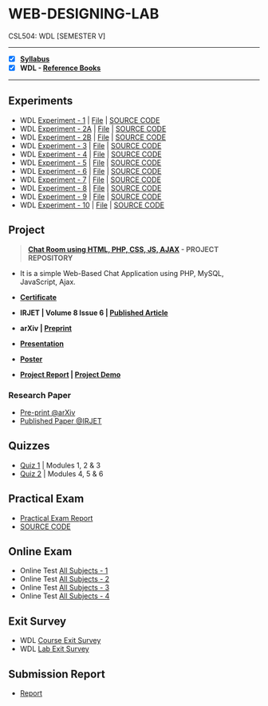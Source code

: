 # WEB-DESIGNING-LAB
 CSL504: WDL [SEMESTER V]

---
 
 - [X] **[Syllabus](https://github.com/Amey-Thakur/WEB-DESIGNING-LAB/blob/main/Syllabus/TE%20BE%20Comp%20Engg%20CBCGS%20Syllabus.pdf)**
 - [x] **WDL - [Reference Books](https://github.com/Amey-Thakur/WEB-DESIGNING-LAB/blob/main/Syllabus/TE%20BE%20Comp%20Engg%20CBCGS%20Syllabus.pdf)**

---

## Experiments
 - WDL [Experiment - 1](https://github.com/Amey-Thakur/WEB-DESIGNING-LAB/tree/main/WDL%20Experiments/WDL%20Experiment%20-%201) | [File](https://github.com/Amey-Thakur/WEB-DESIGNING-LAB/blob/main/WDL%20Experiments/WDL%20Experiment%20-%201/Amey_B-50_WDL_Experiment-1.pdf) | [SOURCE CODE](https://github.com/Amey-Thakur/WEB-DESIGNING-LAB/tree/main/WDL%20Experiments/WDL%20Experiment%20-%201/WDL-1)
 - WDL [Experiment - 2A](https://github.com/Amey-Thakur/WEB-DESIGNING-LAB/tree/main/WDL%20Experiments/WDL%20Experiment%20-%202A) | [File](https://github.com/Amey-Thakur/WEB-DESIGNING-LAB/blob/main/WDL%20Experiments/WDL%20Experiment%20-%202A/Amey_B-50_WDL_Experiment-2A.pdf) | [SOURCE CODE](https://github.com/Amey-Thakur/WEB-DESIGNING-LAB/tree/main/WDL%20Experiments/WDL%20Experiment%20-%202A/WDL-2A)
 - WDL [Experiment - 2B](https://github.com/Amey-Thakur/WEB-DESIGNING-LAB/tree/main/WDL%20Experiments/WDL%20Experiment%20-%202B) | [File](https://github.com/Amey-Thakur/WEB-DESIGNING-LAB/blob/main/WDL%20Experiments/WDL%20Experiment%20-%202B/Amey_B-50_WDL_Experiment-2B.pdf) | [SOURCE CODE](https://github.com/Amey-Thakur/WEB-DESIGNING-LAB/tree/main/WDL%20Experiments/WDL%20Experiment%20-%202B/WDL-2B)
 - WDL [Experiment - 3](https://github.com/Amey-Thakur/WEB-DESIGNING-LAB/tree/main/WDL%20Experiments/WDL%20Experiment%20-%203) | [File](https://github.com/Amey-Thakur/WEB-DESIGNING-LAB/blob/main/WDL%20Experiments/WDL%20Experiment%20-%203/Amey_B-50_WDL_Experiment-3.pdf) | [SOURCE CODE](https://github.com/Amey-Thakur/WEB-DESIGNING-LAB/tree/main/WDL%20Experiments/WDL%20Experiment%20-%203/WDL-3)
 - WDL [Experiment - 4](https://github.com/Amey-Thakur/WEB-DESIGNING-LAB/tree/main/WDL%20Experiments/WDL%20Experiment%20-%204) | [File](https://github.com/Amey-Thakur/WEB-DESIGNING-LAB/blob/main/WDL%20Experiments/WDL%20Experiment%20-%204/Amey_B-50_WDL_Experiment-4.pdf) | [SOURCE CODE](https://github.com/Amey-Thakur/WEB-DESIGNING-LAB/tree/main/WDL%20Experiments/WDL%20Experiment%20-%204/WDL-4)
 - WDL [Experiment - 5](https://github.com/Amey-Thakur/WEB-DESIGNING-LAB/tree/main/WDL%20Experiments/WDL%20Experiment%20-%205) | [File](https://github.com/Amey-Thakur/WEB-DESIGNING-LAB/blob/main/WDL%20Experiments/WDL%20Experiment%20-%205/Amey_B-50_WDL_Experiment-5.pdf) | [SOURCE CODE](https://github.com/Amey-Thakur/WEB-DESIGNING-LAB/tree/main/WDL%20Experiments/WDL%20Experiment%20-%205/WDL-5)
 - WDL [Experiment - 6](https://github.com/Amey-Thakur/WEB-DESIGNING-LAB/tree/main/WDL%20Experiments/WDL%20Experiment%20-%206) | [File](https://github.com/Amey-Thakur/WEB-DESIGNING-LAB/blob/main/WDL%20Experiments/WDL%20Experiment%20-%206/Amey_B-50_WDL_Experiment-6.pdf) | [SOURCE CODE](https://github.com/Amey-Thakur/WEB-DESIGNING-LAB/tree/main/WDL%20Experiments/WDL%20Experiment%20-%206/WDL-6)
 - WDL [Experiment - 7](https://github.com/Amey-Thakur/WEB-DESIGNING-LAB/tree/main/WDL%20Experiments/WDL%20Experiment%20-%207) | [File](https://github.com/Amey-Thakur/WEB-DESIGNING-LAB/blob/main/WDL%20Experiments/WDL%20Experiment%20-%207/Amey_B-50_WDL_Experiment-7.pdf) | [SOURCE CODE](https://github.com/Amey-Thakur/WEB-DESIGNING-LAB/tree/main/WDL%20Experiments/WDL%20Experiment%20-%207/WDL-7)
 - WDL [Experiment - 8](https://github.com/Amey-Thakur/WEB-DESIGNING-LAB/tree/main/WDL%20Experiments/WDL%20Experiment%20-%208) | [File](https://github.com/Amey-Thakur/WEB-DESIGNING-LAB/blob/main/WDL%20Experiments/WDL%20Experiment%20-%208/Amey_B-50_WDL_Experiment-8.pdf) | [SOURCE CODE](https://github.com/Amey-Thakur/WEB-DESIGNING-LAB/tree/main/WDL%20Experiments/WDL%20Experiment%20-%208/WDL-8)
 - WDL [Experiment - 9](https://github.com/Amey-Thakur/WEB-DESIGNING-LAB/tree/main/WDL%20Experiments/WDL%20Experiment%20-%209) | [File](https://github.com/Amey-Thakur/WEB-DESIGNING-LAB/blob/main/WDL%20Experiments/WDL%20Experiment%20-%209/Amey_B-50_WDL_Experiment-9.pdf) | [SOURCE CODE](https://github.com/Amey-Thakur/WEB-DESIGNING-LAB/tree/main/WDL%20Experiments/WDL%20Experiment%20-%209/WDL-9)
 - WDL [Experiment - 10](https://github.com/Amey-Thakur/WEB-DESIGNING-LAB/tree/main/WDL%20Experiments/WDL%20Experiment%20-%2010) | [File](https://github.com/Amey-Thakur/WEB-DESIGNING-LAB/blob/main/WDL%20Experiments/WDL%20Experiment%20-%2010/Amey_B-50_WDL_Experiment-10.pdf) | [SOURCE CODE](https://github.com/Amey-Thakur/WEB-DESIGNING-LAB/tree/main/WDL%20Experiments/WDL%20Experiment%20-%2010/WDL-10)

## Project
 >**[Chat Room using HTML, PHP, CSS, JS, AJAX](https://github.com/Amey-Thakur/CHAT-ROOM) - PROJECT REPOSITORY**
  
 - It is a simple Web-Based Chat Application using PHP, MySQL, JavaScript, Ajax.

 - **[Certificate](https://github.com/Amey-Thakur/ACHIEVEMENTS/blob/main/Research%20Papers/Chat%20Room%20using%20HTML%2C%20PHP%2C%20CSS%2C%20JS%2C%20AJAX/IRJET-%20Chat%20Room%20using%20HTML%2C%20PHP%2C%20CSS%2C%20JS%2C%20AJAX.pdf)**
 - **IRJET | Volume 8 Issue 6 | [Published Article](https://www.irjet.net/archives/V8/i6/IRJET-V8I6348.pdf)**
 - **arXiv | [Preprint](https://arxiv.org/abs/2106.14704)** 
 - **[Presentation](http://dx.doi.org/10.13140/RG.2.2.16257.38248)** 
 - **[Poster](http://dx.doi.org/10.13140/RG.2.2.19421.95203)**
 - **[Project Report](https://github.com/Amey-Thakur/WEB-DESIGNING-LAB/blob/main/WDL%20Mini%20Project/B-28%2C31%2C50%2C51_WDL_Mini_Project_Report.pdf) | [Project Demo](https://github.com/Amey-Thakur/WEB-DESIGNING-LAB/blob/main/WDL%20Mini%20Project/TE_B_WDL_Mini_Project_Roll_No_28_31_50_51_CHAT_ROOM.mp4)**
  
 ### Research Paper
 - [Pre-print @arXiv](https://arxiv.org/abs/2106.14704)
 - [Published Paper @IRJET](https://www.irjet.net/archives/V8/i6/IRJET-V8I6348.pdf)

## Quizzes
 - [Quiz 1](https://github.com/Amey-Thakur/WEB-DESIGNING-LAB/blob/main/Quizzes/WDL%20MCQ%20Quiz%20on%20Chapter%20No%201%2C2%20and%203_TE%20Div%20B_25%20sep%202020.pdf) | Modules 1, 2 & 3
 - [Quiz 2](https://github.com/Amey-Thakur/WEB-DESIGNING-LAB/blob/main/Quizzes/WDL%20Quiz%20on%20Chapter%20No%204%2C5%20and%206_TE%20Div%20B_SH%202020.pdf) | Modules 4, 5 & 6

## Practical Exam 
 - [Practical Exam Report](https://github.com/Amey-Thakur/WEB-DESIGNING-LAB/blob/main/WDL%20EXAM/Amey_B-50_WDL_Practical_Exam.pdf) 
 - [SOURCE CODE](https://github.com/Amey-Thakur/WEB-DESIGNING-LAB/tree/main/WDL%20EXAM)

## Online Exam
 - Online Test [All Subjects - 1](https://github.com/Amey-Thakur/WEB-DESIGNING-LAB/blob/main/Online%20Exam/TE_B_Online_Test(All%20Subject)-1.pdf)
 - Online Test [All Subjects - 2](https://github.com/Amey-Thakur/WEB-DESIGNING-LAB/blob/main/Online%20Exam/TE_B_Online_Test(All%20Subject)-2.pdf)
 - Online Test [All Subjects - 3](https://github.com/Amey-Thakur/WEB-DESIGNING-LAB/blob/main/Online%20Exam/TE_B_Online_Test(All%20Subject)-3.pdf)
 - Online Test [All Subjects - 4](https://github.com/Amey-Thakur/WEB-DESIGNING-LAB/blob/main/Online%20Exam/TE_B_Online_Test(All%20Subject)-4.pdf)

## Exit Survey
 - WDL [Course Exit Survey](https://github.com/Amey-Thakur/WEB-DESIGNING-LAB/blob/main/Submission%20Report/WDL_Sem%205_Course%20Exit%20Survey%20_TE%20B_SH%202020.pdf)
 - WDL [Lab Exit Survey](https://github.com/Amey-Thakur/WEB-DESIGNING-LAB/blob/main/Submission%20Report/WDL_Sem%205_Laboratory%20Exit%20Survey%20_TE%20B_SH%202020.pdf)

## Submission Report 
 - [Report](https://github.com/Amey-Thakur/WEB-DESIGNING-LAB/blob/main/Submission%20Report/Amey_B-50_WDL_Submission_Report.pdf)
